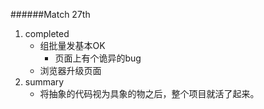 ######Match 27th
1. completed
    * 组批量发基本OK
        * 页面上有个诡异的bug
    * 浏览器升级页面
2. summary
    * 将抽象的代码视为具象的物之后，整个项目就活了起来。
